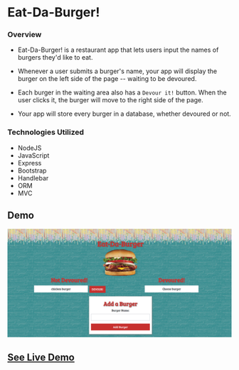 # Eat-Da-Burger!

### Overview

* Eat-Da-Burger! is a restaurant app that lets users input the names of burgers they'd like to eat.

* Whenever a user submits a burger's name, your app will display the burger on the left side of the page -- waiting to be devoured.

* Each burger in the waiting area also has a `Devour it!` button. When the user clicks it, the burger will move to the right side of the page.

* Your app will store every burger in a database, whether devoured or not.

### Technologies Utilized

* NodeJS
* JavaScript
* Express
* Bootstrap
* Handlebar
* ORM
* MVC

## Demo
![Eat-Da-Burger!](public/assets/images/eat-burger.png)

## [See Live Demo](https://gentle-ocean-82616.herokuapp.com)
